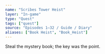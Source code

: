 ```yaml
---
name: "Scribes Tower Heist"
layer: "In-game"
type: "Quest"
tags: ["quest"]
source: "Episodes 1–32 / Guide / Diary"
aliases: ["Book Heist", "Book_Heist"]
---
```

Steal the mystery book; the key was the point.
